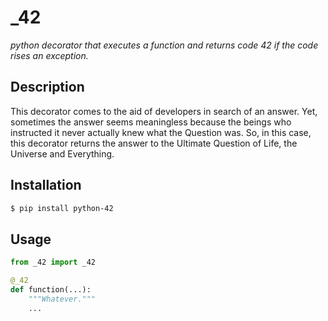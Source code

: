 _42
========

*python decorator that executes a function and returns code 42 if the code
rises an exception.*

Description
-----------

This decorator comes to the aid of developers in search of an answer.
Yet, sometimes the answer seems meaningless because the beings who
instructed it never actually knew what the Question was. So, in this case,
this decorator returns the answer to the Ultimate Question of Life, the
Universe and Everything.

Installation
------------

```bash
$ pip install python-42
```

Usage
-----------

```python
from _42 import _42

@_42
def function(...):
    """Whatever."""
    ...
```
